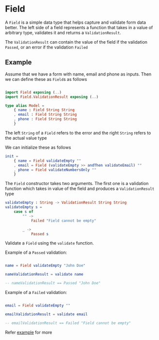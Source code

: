 # Field

A `Field` is a simple data type that helps capture and validate form data better.
The left side of a field represents a function that takes in a value of arbitrary type,
validates it and returns a `ValidationResult`.

The `ValidationResult` can contain the value of the field if the validation `Passed`, or
an error if the validation `Failed`

## Example

Assume that we have a form with name, email and phone as inputs.
Then we can define these as `Field`s as follows

```elm

import Field exposing (..)
import Field.ValidationResult exposing (..)

type alias Model =
    { name : Field String String
    , email : Field String String
    , phone : Field String String
    }
```

The left `String` of a `Field` refers to the error and the right `String` refers to the actual value type

We can initialize these as follows

```elm
init =
    { name = Field validateEmpty ""
    , email = Field (validateEmpty >> andThen validateEmail) ""
    , phone = Field validateNumbersOnly ""
    }
```

The `Field` constructor takes two arguments. The first one is a validation function which takes in value of the field and produces a `ValidationResult` type

```elm
validateEmpty : String -> ValidationResult String String
validateEmpty s =
    case s of
        "" ->
            Failed "Field cannot be empty"

        _ ->
            Passed s
```

Validate a `Field` using the `validate` function.

Example of a `Passed` validation:

```elm

name = Field validateEmpty "John Doe"

nameValidationResult = validate name

-- nameValidationResult == Passed "John Doe"
```
Example of a `Failed` validation:

```elm

email = Field validateEmpty ""

emailValidationResult = validate email

-- emailValidationResult == Failed "Field cannot be empty"
```

Refer [example](https://github.com/breezyboa/elm-form-field/blob/master/examples/Form.elm)
for more
